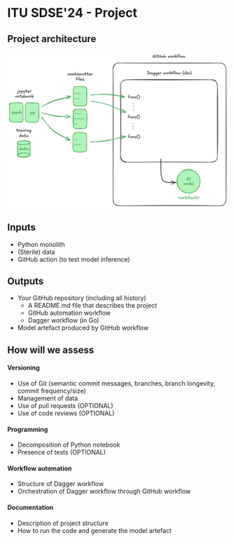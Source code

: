 # ITU SDSE'24 - Project

## Project architecture

![Project architecture](./docs/project-architecture.png)

## Inputs

- Python monolith
- (Sterile) data
- GitHub action (to test model inference)

## Outputs

- Your GitHub repository (including all history)
  - A README.md file that describes the project
  - GitHub automation workflow
  - Dagger workflow (in Go)
- Model artefact produced by GitHub workflow

## How will we assess

#### Versioning

- Use of Git (semantic commit messages, branches, branch longevity, commit frequency/size)
- Management of data
- Use of pull requests (OPTIONAL)
- Use of code reviews (OPTIONAL)

#### Programming

- Decomposition of Python notebook
- Presence of tests (OPTIONAL)

#### Workflow automation

- Structure of Dagger workflow
- Orchestration of Dagger workflow through GitHub workflow

#### Documentation

- Description of project structure
- How to run the code and generate the model artefact
